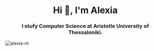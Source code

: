 <!--
### Hi there 👋

**alexia-nt/alexia-nt** is a ✨ _special_ ✨ repository because its `README.md` (this file) appears on your GitHub profile.

Here are some ideas to get you started:

- 🔭 I’m currently working on ...
- 🌱 I’m currently learning ...
- 👯 I’m looking to collaborate on ...
- 🤔 I’m looking for help with ...
- 💬 Ask me about ...
- 📫 How to reach me: ...
- 😄 Pronouns: ...
- ⚡ Fun fact: ...
-->

<h1 align="center">Hi 👋, I'm Alexia</h1>
<h3 align="center">I stufy Computer Science at Aristotle University of Thessaloniki.</h3>

<p><img align="left" src="https://github-readme-stats.vercel.app/api/top-langs?username=alexia-nt&show_icons=true&locale=en&layout=compact" alt="alexia-nt" /></p>

